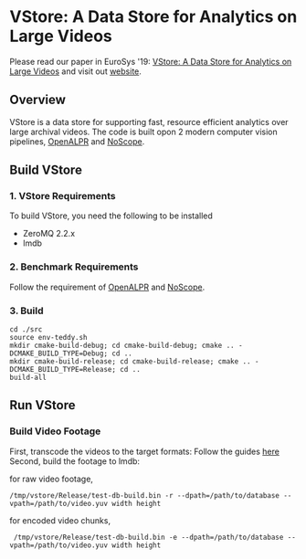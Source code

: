 # VStore: A Data Store for Analytics on Large Videos
Please read our paper in EuroSys '19: [VStore: A Data Store for Analytics on Large Videos](https://web.ics.purdue.edu/~xu944/eurosys19.pdf)
and visit out [website](https://thexsel.github.io/p/vstore/).

## Overview
VStore is a data store for supporting fast, resource efficient analytics over large archival videos. 
The code is built opon 2 modern computer vision pipelines, [OpenALPR](https://github.com/openalpr/openalpr) and [NoScope](https://github.com/stanford-futuredata/noscope).

## Build VStore
### 1. VStore Requirements
To build VStore, you need the following to be installed
* ZeroMQ 2.2.x
* lmdb
### 2. Benchmark Requirements
Follow the requirement of [OpenALPR](https://github.com/openalpr/openalpr) and [NoScope](https://github.com/stanford-futuredata/noscope).
### 3. Build
```
cd ./src
source env-teddy.sh
mkdir cmake-build-debug; cd cmake-build-debug; cmake .. -DCMAKE_BUILD_TYPE=Debug; cd ..
mkdir cmake-build-release; cd cmake-build-release; cmake .. -DCMAKE_BUILD_TYPE=Release; cd ..
build-all
```

## Run VStore
### Build Video Footage
First, transcode the videos to the target formats: Follow the guides [here](https://gist.github.com/tiantuxu/6dca1b86f5ad5f7386d242f001a1cf08)
Second, build the footage to lmdb:

for raw video footage,
```
/tmp/vstore/Release/test-db-build.bin -r --dpath=/path/to/database --vpath=/path/to/video.yuv width height
```
for encoded video chunks,
```
 /tmp/vstore/Release/test-db-build.bin -e --dpath=/path/to/database --vpath=/path/to/video.yuv width height
``` 
